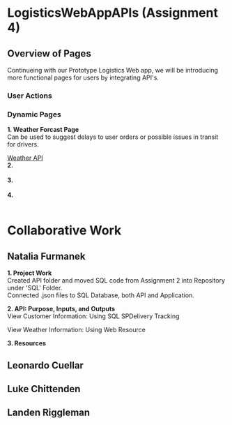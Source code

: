 # LogisticsWebAppAPIs (Assignment 4)
## Overview of Pages
Continueing with our Prototype Logistics Web app, we will be introducing more functional pages for users by integrating API's.
### User Actions

### Dynamic Pages
<strong> 1. Weather Forcast Page </strong>
<br> Can be used to suggest delays to user orders or possible issues in transit for drivers. </br>

[Weather API](https://www.weather.gov/documentation/services-web-api)
</br>
<strong> 2. </strong>
<br> </br>
<strong> 3. </strong>
<br> </br>
<strong> 4. </strong>
<br> </br>
# Collaborative Work
## Natalia Furmanek 
<strong> 1. Project Work</strong>
<br> Created API folder and moved SQL code from Assignment 2 into Repository under 'SQL' Folder.
</br> Connected .json files to SQL Database, both API and Application. <br>

<strong> 2. API: Purpose, Inputs, and Outputs</strong>
<br> View Customer Information: Using SQL SPDelivery Tracking
</br> 
<p> View Weather Information: Using Web Resource
<br> 
</p> 
<strong> 3. Resources </strong>
<br>


## Leonardo Cuellar

## Luke Chittenden


## Landen Riggleman
